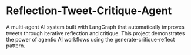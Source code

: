 # Reflection-Tweet-Critique-Agent
A multi-agent AI system built with LangGraph that automatically improves tweets through iterative reflection and critique. This project demonstrates the power of agentic AI workflows using the generate-critique-reflect pattern.
